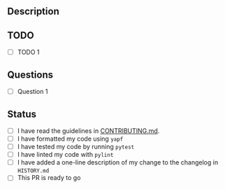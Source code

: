 ## Description

<!-- Provide a brief description of the PR's purpose here. -->

## TODO

<!-- Notable points that this PR has either accomplished or will accomplish. -->

- [ ] TODO 1

## Questions

<!-- Any concerns or points of confusion? -->

- [ ] Question 1

## Status

- [ ] I have read the guidelines in
      [CONTRIBUTING.md](https://github.com/icaros-usc/pyribs/blob/master/CONTRIBUTING.md).
- [ ] I have formatted my code using `yapf`
- [ ] I have tested my code by running `pytest`
- [ ] I have linted my code with `pylint`
- [ ] I have added a one-line description of my change to the changelog in
      `HISTORY.md`
- [ ] This PR is ready to go
